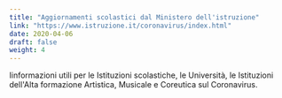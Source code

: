 ```yaml
---
title: "Aggiornamenti scolastici dal Ministero dell'istruzione"
link: "https://www.istruzione.it/coronavirus/index.html"
date: 2020-04-06
draft: false
weight: 4
---
```


Iinformazioni utili per le Istituzioni scolastiche, le Università, le Istituzioni dell'Alta formazione Artistica, Musicale e Coreutica sul Coronavirus.